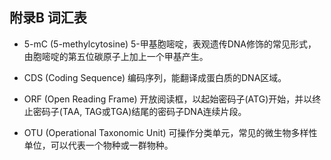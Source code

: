 ## 附录B 词汇表

* 5-mC (5-methylcytosine)
5-甲基胞嘧啶，表观遗传DNA修饰的常见形式，由胞嘧啶的第五位碳原子上加上一个甲基产生。

* CDS (Coding Sequence)
编码序列，能翻译成蛋白质的DNA区域。

* ORF (Open Reading Frame)
开放阅读框，以起始密码子(ATG)开始，并以终止密码子(TAA, TAG或TGA)结尾的密码子DNA连续片段。

* OTU (Operational Taxonomic Unit)
可操作分类单元，常见的微生物多样性单位，可以代表一个物种或一群物种。

